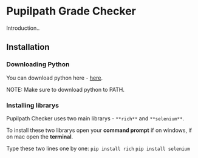 # Pupilpath Grade Checker
Introduction.. 

## Installation

### Downloading Python
You can download python here - [here](https://python.org).

NOTE: Make sure to download python to PATH.

### Installing librarys
Pupilpath Checker uses two main librarys - ``**rich**`` and ``**selenium**``.

To install these two librarys open your **command prompt** if on windows, if on mac open the **terminal**.

Type these two lines one by one:
`pip install rich`
`pip install selenium`
